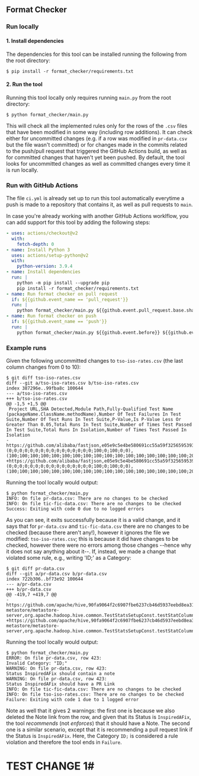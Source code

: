 ## Format Checker

### Run locally

#### 1. Install dependencies

The dependencies for this tool can be installed running the following from the root directory:

```
$ pip install -r format_checker/requirements.txt
```

#### 2. Run the tool

Running this tool locally only requires running `main.py` from the root directory:

```
$ python format_checker/main.py
```

This will check all the implemented rules only for the rows of the `.csv` files that have been modified in some way (including row additions). It can check either for uncommitted changes (e.g. if a row was modified in `pr-data.csv` but the file wasn't committed) or for changes made in the commits related to the push/pull request that triggered the GitHub Actions build, as well as for committed changes that haven't yet been pushed. By default, the tool looks for uncommitted changes as well as committed changes every time it is run locally.

### Run with GitHub Actions

The file `ci.yml` is already set up to run this tool automatically everytime a push is made to a repository that contains it, as well as pull requests to `main`.  

In case you're already working with another GitHub Actions worklflow, you can add support for this tool by adding the following steps:

```yml
- uses: actions/checkout@v2
  with:
    fetch-depth: 0
- name: Install Python 3
  uses: actions/setup-python@v2
  with:
    python-version: 3.9.4
- name: Install dependencies
  run: |
    python -m pip install --upgrade pip
    pip install -r format_checker/requirements.txt
- name: Run format checker on pull request
  if: ${{github.event_name == 'pull_request'}}
  run: |
    python format_checker/main.py ${{github.event.pull_request.base.sha}} ${{github.event.pull_request.head.sha}}
- name: Run format checker on push
  if: ${{github.event_name == 'push'}}
  run: |
    python format_checker/main.py ${{github.event.before}} ${{github.event.after}}
```

### Example runs

Given the following uncommitted changes to `tso-iso-rates.csv` (the last column changes from 0 to 10):

```
$ git diff tso-iso-rates.csv
diff --git a/tso-iso-rates.csv b/tso-iso-rates.csv
index 387296e..99fba8c 100644
--- a/tso-iso-rates.csv
+++ b/tso-iso-rates.csv
@@ -1,5 +1,5 @@
 Project URL,SHA Detected,Module Path,Fully-Qualified Test Name (packageName.ClassName.methodName),Number Of Test Failures In Test Suite,Number Of Test Runs In Test Suite,P-Value,Is P-Value Less Or Greater Than 0.05,Total Runs In Test Suite,Number of Times Test Passed In Test Suite,Total Runs In Isolation,Number of Times Test Passed In Isolation
-https://github.com/alibaba/fastjson,e05e9c5e4be580691cc55a59f3256595393203a1,.,com.alibaba.json.bvt.issue_1200.Issue1298.test_for_issue,(0;0;0;0;0;0;0;0;0;0;0;0;0;0;0;0;100;0;100;0;0),(100;100;100;100;100;100;100;100;100;100;100;100;100;100;100;100;100;2000;100;100;100),0,less,4000,3800,4000,0
+https://github.com/alibaba/fastjson,e05e9c5e4be580691cc55a59f3256595393203a1,.,com.alibaba.json.bvt.issue_1200.Issue1298.test_for_issue,(0;0;0;0;0;0;0;0;0;0;0;0;0;0;0;0;100;0;100;0;0),(100;100;100;100;100;100;100;100;100;100;100;100;100;100;100;100;100;2000;100;100;100),0,less,4000,3800,4000,10
```

Running the tool locally would output:

```
$ python format_checker/main.py
INFO: On file pr-data.csv: There are no changes to be checked
INFO: On file tic-fic-data.csv: There are no changes to be checked
Success: Exiting with code 0 due to no logged errors
```

As you can see, it exits successfully because it is a valid change, and it says that for `pr-data.csv` and `tic-fic-data.csv` there are no changes to be checked (because there aren't any!), however it ignores the file we modified: `tso-iso-rates.csv`; this is because it did have changes to be checked, however there were no errors among those changes --hence why it does not say anything about it--.
If, instead, we made a change that violated some rule, e.g., writing 'ID;' as a Category:

```
$ git diff pr-data.csv
diff --git a/pr-data.csv b/pr-data.csv
index 722b306..bf73e92 100644
--- a/pr-data.csv
+++ b/pr-data.csv
@@ -419,7 +419,7 @@ 
-https://github.com/apache/hive,90fa9064f2c6907fbe6237cb46d5937eebd8ea31,standalone-metastore/metastore-server,org.apache.hadoop.hive.common.TestStatsSetupConst.testStatColumnEntriesCompat,ID,InspiredAFix,https://github.com/apache/hive/pull/1024,
+https://github.com/apache/hive,90fa9064f2c6907fbe6237cb46d5937eebd8ea31,standalone-metastore/metastore-server,org.apache.hadoop.hive.common.TestStatsSetupConst.testStatColumnEntriesCompat,ID;,InspiredAFix,,

```

Running the tool locally would output:

```
$ python format_checker/main.py
ERROR: On file pr-data.csv, row 423:
Invalid Category: "ID;"
WARNING: On file pr-data.csv, row 423: 
Status InspiredAFix should contain a note
WARNING: On file pr-data.csv, row 423: 
Status InspiredAFix should have a PR Link
INFO: On file tic-fic-data.csv: There are no changes to be checked
INFO: On file tso-iso-rates.csv: There are no changes to be checked
Failure: Exiting with code 1 due to 1 logged error
```

Note as well that it gives 2 warnings: the first one is because we also deleted the Note link from the row, and given that its Status is `InspiredAFix`, the tool *recommends* (not *enforces*) that it should have a Note. The second one is a similar scenario, except that it is recommending a pull request link if the Status is `InspiredAFix`.
Here, the Category `ID;` is considered a rule violation and therefore the tool ends in `Failure`.


# TEST CHANGE 1#









